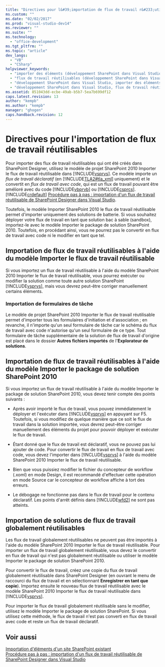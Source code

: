 ```yaml
---
title: "Directives pour l&#39;importation de flux de travail r&#233;utilisables | Microsoft Docs"
ms.custom: ""
ms.date: "02/02/2017"
ms.prod: "visual-studio-dev14"
ms.reviewer: ""
ms.suite: ""
ms.technology: 
  - "office-development"
ms.tgt_pltfrm: ""
ms.topic: "article"
dev_langs: 
  - "VB"
  - "CSharp"
helpviewer_keywords: 
  - "importer des éléments (développement SharePoint dans Visual Studio)"
  - "flux de travail réutilisables (développement SharePoint dans Visual Studio)"
  - "développement SharePoint dans Visual Studio, importer des éléments"
  - "développement SharePoint dans Visual Studio, flux de travail réutilisables"
ms.assetid: 851043dd-ecbe-49ab-b5b7-5ea7b699df12
caps.latest.revision: 13
author: "kempb"
ms.author: "kempb"
manager: "ghogen"
caps.handback.revision: 12
---
```

# Directives pour l&#39;importation de flux de travail r&#233;utilisables
  Pour importer des flux de travail réutilisables qui ont été créés dans SharePoint Designer, utilisez le modèle de projet SharePoint 2010 Importer le flux de travail réutilisable dans [!INCLUDE[vsprvs](../sharepoint/includes/vsprvs-md.md)].  Ce modèle importe un *flux de travail* *déclaratif* \(en [!INCLUDE[TLA2#tla_xml](../sharepoint/includes/tla2sharptla-xml-md.md)] uniquement\) et le convertit en *flux de travail avec code*, qui est un flux de travail pouvant être amélioré avec du code [!INCLUDE[vbprvb](../sharepoint/includes/vbprvb-md.md)] ou [!INCLUDE[csprcs](../sharepoint/includes/csprcs-md.md)].  [!INCLUDE[crdefault](../sharepoint/includes/crdefault-md.md)] [Procédure pas à pas : importation d'un flux de travail réutilisable de SharePoint Designer dans Visual Studio](../sharepoint/walkthrough-import-a-sharepoint-designer-reusable-workflow-into-visual-studio.md).  
  
 Toutefois, le modèle Importer SharePoint 2010 le flux de travail réutilisable permet d'importer uniquement des solutions de batterie.  Si vous souhaitez déployer votre flux de travail en tant que solution bac à sable \(sandbox\), importez\-le avec le modèle Importer le package de solution SharePoint 2010.  Toutefois, en procédant ainsi, vous ne pourrez pas le convertir en flux de travail avec code ni le modifier en tant que tel.  
  
## Importation de flux de travail réutilisables à l'aide du modèle Importer le flux de travail réutilisable  
 Si vous importez un flux de travail réutilisable à l'aide du modèle SharePoint 2010 Importer le flux de travail réutilisable, vous pourrez exécuter ou modifier la solution comme toute autre solution SharePoint [!INCLUDE[vsprvs](../sharepoint/includes/vsprvs-md.md)], mais vous devrez peut\-être corriger manuellement certains éléments.  
  
### Importation de formulaires de tâche  
 Le modèle de projet SharePoint 2010 Importer le flux de travail réutilisable permet d'importer tous les formulaires d'initiation et d'association ; en revanche, il n'importe qu'un seul formulaire de tâche car le schéma du flux de travail avec code n'autorise qu'un seul formulaire de ce type.  Tout formulaire de tâche supplémentaire de la solution de flux de travail d'origine est placé dans le dossier **Autres fichiers importés** de l'**Explorateur de solutions**.  
  
## Importation de flux de travail réutilisables à l'aide du modèle Importer le package de solution SharePoint 2010  
 Si vous importez un flux de travail réutilisable à l'aide du modèle Importer le package de solution SharePoint 2010, vous devez tenir compte des points suivants :  
  
-   Après avoir importé le flux de travail, vous pouvez immédiatement le déployer et l'exécuter dans [!INCLUDE[vsprvs](../sharepoint/includes/vsprvs-md.md)] en appuyant sur F5.  Toutefois, si vous modifiez de quelque manière que ce soit le flux de travail dans la solution importée, vous devrez peut\-être corriger manuellement des éléments du projet pour pouvoir déployer et exécuter le flux de travail.  
  
-   Étant donné que le flux de travail est déclaratif, vous ne pouvez pas lui ajouter de code.  Pour convertir le flux de travail en flux de travail avec code, vous devez l'importer dans [!INCLUDE[vsprvs](../sharepoint/includes/vsprvs-md.md)] à l'aide du modèle SharePoint 2010 Importer le flux de travail réutilisable.  
  
-   Bien que vous puissiez modifier le fichier du concepteur de workflow \(.xoml\) en mode Design, il est recommandé d'effectuer cette opération en mode Source car le concepteur de workflow affiche à tort des erreurs.  
  
-   Le débogage ne fonctionne pas dans le flux de travail pour le contenu déclaratif.  Les points d'arrêt définis dans [!INCLUDE[wfd2](../sharepoint/includes/wfd2-md.md)] ne sont pas atteints.  
  
## Importation de solutions de flux de travail globalement réutilisables  
 Les flux de travail globalement réutilisables ne peuvent pas être importés à l'aide du modèle SharePoint 2010 Importer le flux de travail réutilisable.  Pour importer un flux de travail globalement réutilisable, vous devez le convertir en flux de travail qui n'est pas globalement réutilisable ou utiliser le modèle Importer le package de solution SharePoint 2010.  
  
 Pour convertir le flux de travail, créez une copie du flux de travail globalement réutilisable dans SharePoint Designer \(en ouvrant le menu de raccourci du flux de travail et en sélectionnant **Enregistrer en tant que copie**\).  Importez ensuite le nouveau flux de travail réutilisable avec le modèle SharePoint 2010 Importer le flux de travail réutilisable dans [!INCLUDE[vsprvs](../sharepoint/includes/vsprvs-md.md)].  
  
 Pour importer le flux de travail globalement réutilisable sans le modifier, utilisez le modèle Importer le package de solution SharePoint.  Si vous utilisez cette méthode, le flux de travail n'est pas converti en flux de travail avec code et reste un flux de travail déclaratif.  
  
## Voir aussi  
 [Importation d'éléments d'un site SharePoint existant](../sharepoint/importing-items-from-an-existing-sharepoint-site.md)   
 [Procédure pas à pas : importation d'un flux de travail réutilisable de SharePoint Designer dans Visual Studio](../sharepoint/walkthrough-import-a-sharepoint-designer-reusable-workflow-into-visual-studio.md)  
  
  